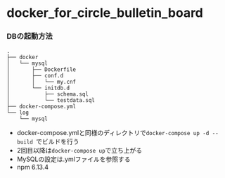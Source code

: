 # docker_for_circle_bulletin_board
### DBの起動方法
```
.
├── docker
│   └── mysql
│       ├── Dockerfile
│       ├── conf.d
│       │   └── my.cnf
│       └── initdb.d
│           ├── schema.sql
│           └── testdata.sql
├── docker-compose.yml
└── log
    └── mysql
```
  - docker-compose.ymlと同様のディレクトリで```docker-compose up -d --build ```でビルドを行う
  - 2回目以降は```docker-compose up```で立ち上がる
  - MySQLの設定は.ymlファイルを参照する
  - npm 6.13.4
